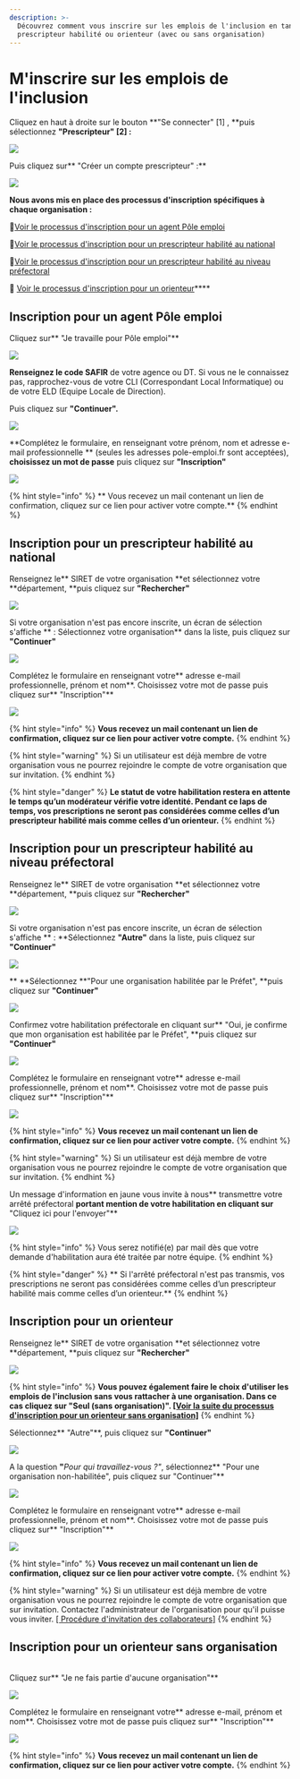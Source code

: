 ```yaml
---
description: >-
  Découvrez comment vous inscrire sur les emplois de l'inclusion en tant que
  prescripteur habilité ou orienteur (avec ou sans organisation)
---
```


# M'inscrire sur les emplois de l'inclusion

Cliquez en haut à droite sur le bouton **"Se connecter" \[1] , **puis sélectionnez **"Prescripteur" \[2] :**

![](../.gitbook/assets/seconnecter.png)

Puis cliquez sur** "Créer un compte prescripteur" :**

![](<../.gitbook/assets/image (179).png>)

**Nous avons mis en place des processus d'inscription spécifiques à chaque organisation :**

📝[Voir le processus d'inscription pour un agent Pôle emploi](inscription-prescripteur.md#inscription-pour-un-agent-pole-emploi)

📝[Voir le processus d'inscription pour un prescripteur habilité au national](inscription-prescripteur.md#inscription-pour-un-prescripteur-habilite-au-national)

📝[Voir le processus d'inscription pour un prescripteur habilité au niveau préfectoral](inscription-prescripteur.md#inscription-pour-un-prescripteur-habilite-au-niveau-prefectoral)

📝 [Voir le processus d'inscription pour un orienteur](inscription-prescripteur.md#inscription-pour-un-orienteur)****

## Inscription pour un agent Pôle emploi

Cliquez sur** "Je travaille pour Pôle emploi"**

![](<../.gitbook/assets/image (160).png>)

**Renseignez le code SAFIR** de votre agence ou DT. Si vous ne le connaissez pas, rapprochez-vous de votre CLI (Correspondant Local Informatique) ou de votre ELD (Equipe Locale de Direction).

Puis cliquez sur **"Continuer".**

![](<../.gitbook/assets/image (161) (1).png>)

**Complétez le formulaire, en renseignant votre prénom, nom et adresse e-mail professionnelle ** (seules les adresses pole-emploi.fr sont acceptées), **choisissez un mot de passe** puis cliquez sur **"Inscription"**

![](<../.gitbook/assets/image (165) (1).png>)

{% hint style="info" %}
** Vous recevez un mail contenant un lien de confirmation, cliquez sur ce lien pour activer votre compte.**
{% endhint %}

## Inscription pour un prescripteur habilité au national

Renseignez le** SIRET de votre organisation **et sélectionnez votre **département, **puis cliquez sur **"Rechercher"**

![](<../.gitbook/assets/image (171) (1).png>)

Si votre organisation n'est pas encore inscrite, un écran de sélection s'affiche ** : Sélectionnez votre organisation** dans la liste, puis cliquez sur **"Continuer"**

![](<../.gitbook/assets/image (164) (1).png>)

Complétez le formulaire en renseignant votre** adresse e-mail professionnelle, prénom et nom**. Choisissez votre mot de passe puis cliquez sur** "Inscription"**

![](<../.gitbook/assets/image (178).png>)

{% hint style="info" %}
**Vous recevez un mail contenant un lien de confirmation, cliquez sur ce lien pour activer votre compte.**
{% endhint %}

{% hint style="warning" %}
Si un utilisateur est déjà membre de votre organisation vous ne pourrez rejoindre le compte de votre organisation que sur invitation.&#x20;
{% endhint %}

{% hint style="danger" %}
**Le statut de votre habilitation restera en attente le temps qu’un modérateur vérifie votre identité. Pendant ce laps de temps, vos prescriptions ne seront pas considérées comme celles d’un prescripteur habilité mais comme celles d’un orienteur.**
{% endhint %}

## Inscription pour un prescripteur habilité au niveau préfectoral

Renseignez le** SIRET de votre organisation **et sélectionnez votre **département, **puis cliquez sur **"Rechercher"**

![](<../.gitbook/assets/image (167) (2).png>)

Si votre organisation n'est pas encore inscrite, un écran de sélection s'affiche ** : **Sélectionnez **"Autre"** dans la liste, puis cliquez sur **"Continuer"**

![](<../.gitbook/assets/image (164) (1).png>)

** **Sélectionnez **"Pour une organisation habilitée par le Préfet", **puis cliquez sur **"Continuer"**

![](<../.gitbook/assets/image (173).png>)

Confirmez votre habilitation préfectorale en cliquant sur** "Oui, je confirme que mon organisation est habilitée par le Préfet", **puis cliquez sur **"Continuer"**

![](<../.gitbook/assets/image (169) (2).png>)

Complétez le formulaire en renseignant votre** adresse e-mail professionnelle, prénom et nom**. Choisissez votre mot de passe puis cliquez sur** "Inscription"**

![](<../.gitbook/assets/image (162) (1).png>)

{% hint style="info" %}
**Vous recevez un mail contenant un lien de confirmation, cliquez sur ce lien pour activer votre compte.**
{% endhint %}

{% hint style="warning" %}
Si un utilisateur est déjà membre de votre organisation vous ne pourrez rejoindre le compte de votre organisation que sur invitation.
{% endhint %}

Un message d'information en jaune vous invite à nous** transmettre votre arrêté préfectoral **portant mention de votre habilitation en cliquant sur** "Cliquez ici pour l'envoyer"**

![](../.gitbook/assets/sendhab.png)

{% hint style="info" %}
Vous serez notifié(e) par mail dès que votre demande d'habilitation aura été traitée par notre équipe.
{% endhint %}

{% hint style="danger" %}
** Si l'arrêté préfectoral n'est pas transmis, vos prescriptions ne seront pas considérées comme celles d’un prescripteur habilité mais comme celles d’un orienteur.**
{% endhint %}

## Inscription pour un orienteur

Renseignez le** SIRET de votre organisation **et sélectionnez votre **département, **puis cliquez sur **"Rechercher"**

![](<../.gitbook/assets/image (171) (1).png>)

{% hint style="info" %}
**Vous pouvez également faire le choix d'utiliser les emplois de l'inclusion sans vous rattacher à une organisation. Dans ce cas cliquez sur "Seul (sans organisation)". **[**\[Voir la suite du processus d'inscription pour un orienteur sans organisation\]**](inscription-prescripteur.md#inscription-pour-un-orienteur-sans-organisation)****
{% endhint %}

Sélectionnez** "Autre"**, puis cliquez sur **"Continuer"**

![](<../.gitbook/assets/image (182) (2).png>)

A la question **"**_Pour qui travaillez-vous ?"_, sélectionnez** "Pour une organisation non-habilitée", puis cliquez sur "Continuer"**

![](<../.gitbook/assets/image (177) (1).png>)

Complétez le formulaire en renseignant votre** adresse e-mail professionnelle, prénom et nom**. Choisissez votre mot de passe puis cliquez sur** "Inscription"**

![](<../.gitbook/assets/image (176) (1).png>)

{% hint style="info" %}
**Vous recevez un mail contenant un lien de confirmation, cliquez sur ce lien pour activer votre compte.**
{% endhint %}

{% hint style="warning" %}
Si un utilisateur est déjà membre de votre organisation vous ne pourrez rejoindre le compte de votre organisation que sur invitation. Contactez l'administrateur de l'organisation pour qu'il puisse vous inviter. [\[ Procédure d'invitation des collaborateurs\]](rattachement-collaborateur-au-compte.md)
{% endhint %}

## Inscription pour un orienteur sans organisation

\
Cliquez sur** "Je ne fais partie d'aucune organisation"**

![](<../.gitbook/assets/image (175) (1).png>)

Complétez le formulaire en renseignant votre** adresse e-mail, prénom et nom**. Choisissez votre mot de passe puis cliquez sur** "Inscription"**

![](<../.gitbook/assets/image (170) (2).png>)

{% hint style="info" %}
**Vous recevez un mail contenant un lien de confirmation, cliquez sur ce lien pour activer votre compte.**
{% endhint %}
